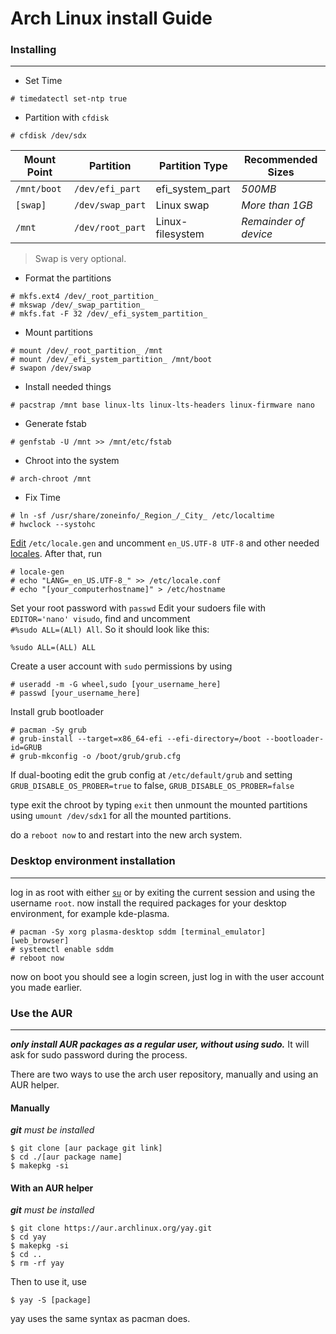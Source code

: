 # Arch Linux install Guide
### Installing
---
- Set Time  
```
# timedatectl set-ntp true
```
- Partition with `cfdisk`  
```
# cfdisk /dev/sdx
```
|Mount Point|Partition		 |Partition Type  |Recommended Sizes |
|-----------|----------------|----------------|------------------|
|`/mnt/boot`|`/dev/efi_part` |efi_system_part |*500MB*|
|`[swap]`	|`/dev/swap_part`|Linux swap|*More than 1GB*|
|`/mnt`		|`/dev/root_part`|Linux-filesystem|*Remainder of device*|

>Swap is very optional.  
- Format the partitions
```
# mkfs.ext4 /dev/_root_partition_
# mkswap /dev/_swap_partition_
# mkfs.fat -F 32 /dev/_efi_system_partition_
```
- Mount partitions
```
# mount /dev/_root_partition_ /mnt
# mount /dev/_efi_system_partition_ /mnt/boot
# swapon /dev/swap
```
- Install needed things 
```
# pacstrap /mnt base linux-lts linux-lts-headers linux-firmware nano
```
- Generate fstab
```
# genfstab -U /mnt >> /mnt/etc/fstab
```
- Chroot into the system
```
# arch-chroot /mnt
```
- Fix Time
```
# ln -sf /usr/share/zoneinfo/_Region_/_City_ /etc/localtime
# hwclock --systohc
```
[Edit](https://wiki.archlinux.org/title/Textedit "Textedit")  `/etc/locale.gen` and uncomment `en_US.UTF-8 UTF-8` and other needed [locales](https://wiki.archlinux.org/title/Locale "Locale"). After that, run
```
# locale-gen
# echo "LANG=_en_US.UTF-8_" >> /etc/locale.conf
# echo "[your_computerhostname]" > /etc/hostname
```
Set your root password with `passwd`
Edit your sudoers file with `EDITOR='nano' visudo`, find and uncomment<br>`#%sudo ALL=(ALl) All`. So it should look like this:  
```
%sudo ALL=(ALL) ALL
```
Create a user account with `sudo` permissions by using
```
# useradd -m -G wheel,sudo [your_username_here]
# passwd [your_username_here]
```
Install grub bootloader
```
# pacman -Sy grub
# grub-install --target=x86_64-efi --efi-directory=/boot --bootloader-id=GRUB
# grub-mkconfig -o /boot/grub/grub.cfg
```
If dual-booting edit the grub config at `/etc/default/grub` and setting `GRUB_DISABLE_OS_PROBER=true` to false, `GRUB_DISABLE_OS_PROBER=false`

type exit the chroot by typing `exit` then unmount the mounted partitions using `umount /dev/sdx1` for all the mounted partitions. 

do a `reboot now` to and restart into the new arch system.
### Desktop environment installation
---
log in as root with either [`su`](https://wiki.archlinux.org/title/su) or by exiting the current session and using the username `root`.
now install the required packages for your desktop environment, for example kde-plasma.
```
# pacman -Sy xorg plasma-desktop sddm [terminal_emulator] [web_browser]
# systemctl enable sddm
# reboot now
```
now on boot you should see a login screen, just log in with the user account you made earlier.
### Use the AUR
---
***only install AUR packages as a regular user, without using sudo.*** It will ask for sudo password during the process.  

There are two ways to use the arch user repository, manually and using an AUR helper.
#### Manually
***git** must be installed*
```
$ git clone [aur package git link]
$ cd ./[aur package name]
$ makepkg -si
``` 
#### With an AUR helper
***git** must be installed*
```
$ git clone https://aur.archlinux.org/yay.git 
$ cd yay
$ makepkg -si
$ cd ..
$ rm -rf yay
```
Then to use it, use 
```
$ yay -S [package]
```
yay uses the same syntax as pacman does.
